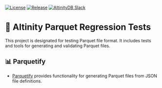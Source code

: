 [![License](http://img.shields.io/:license-apache%202.0-brightgreen.svg)](http://www.apache.org/licenses/LICENSE-2.0.html)
[![Release](https://github.com/Altinity/parquet-regression/actions/workflows/release.yml/badge.svg)](https://github.com/Altinity/parquet-regression/actions/workflows/release.yml)
<a href="https://altinity.com/slack">
  <img src="https://img.shields.io/static/v1?logo=slack&logoColor=959DA5&label=Slack&labelColor=333a41&message=join%20conversation&color=3AC358" alt="AltinityDB Slack" />
</a>
# 🔬 Altinity Parquet Regression Tests

This project is designated for testing Parquet file format. It includes tests and tools for generating and validating Parquet files.

## 📊 Parquetify

* [Parquetify](https://github.com/Altinity/parquet-regression/tree/main/parquetify) provides functionality for generating Parquet files from JSON file definitions.


